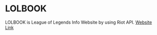 # LOLBOOK

LOLBOOK is League of Legends Info Website by using Riot API.
[Website Link](https://marigoldj.github.io/lolbook)
